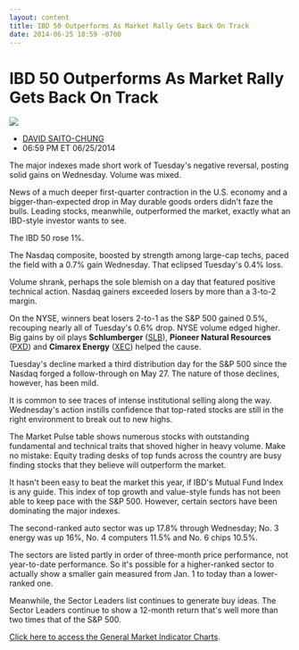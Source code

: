 ```yaml
---
layout: content
title: IBD 50 Outperforms As Market Rally Gets Back On Track
date: 2014-06-25 18:59 -0700
---
```



IBD 50 Outperforms As Market Rally Gets Back On Track
======================================================


![](https://www.investors.com/wp-content/uploads/ibd-migrated-images/MPv_140626_635393066458968684.png)

* [DAVID SAITO-CHUNG](https://www.investors.com/author/chungd/ "Posts by DAVID SAITO-CHUNG")
* 06:59 PM ET 06/25/2014




The major indexes made short work of Tuesday's negative reversal, posting solid gains on Wednesday. Volume was mixed.

  

News of a much deeper first-quarter contraction in the U.S. economy and a bigger-than-expected drop in May durable goods orders didn't faze the bulls. Leading stocks, meanwhile, outperformed the market, exactly what an IBD-style investor wants to see.

  

The IBD 50 rose 1%.

  

The Nasdaq composite, boosted by strength among large-cap techs, paced the field with a 0.7% gain Wednesday. That eclipsed Tuesday's 0.4% loss.

  

Volume shrank, perhaps the sole blemish on a day that featured positive technical action. Nasdaq gainers exceeded losers by more than a 3-to-2 margin.

  

On the NYSE, winners beat losers 2-to-1 as the S&P 500 gained 0.5%, recouping nearly all of Tuesday's 0.6% drop. NYSE volume edged higher. Big gains by oil plays **Schlumberger** ([SLB](https://research.investors.com/quote.aspx?symbol=SLB)), **Pioneer Natural Resources** ([PXD](https://research.investors.com/quote.aspx?symbol=PXD)) and **Cimarex Energy** ([XEC](https://research.investors.com/quote.aspx?symbol=XEC)) helped the cause.

  

Tuesday's decline marked a third distribution day for the S&P 500 since the Nasdaq forged a follow-through on May 27. The nature of those declines, however, has been mild.

  

It is common to see traces of intense institutional selling along the way. Wednesday's action instills confidence that top-rated stocks are still in the right environment to break out to new highs.

  

The Market Pulse table shows numerous stocks with outstanding fundamental and technical traits that shoved higher in heavy volume. Make no mistake: Equity trading desks of top funds across the country are busy finding stocks that they believe will outperform the market.

  

It hasn't been easy to beat the market this year, if IBD's Mutual Fund Index is any guide. This index of top growth and value-style funds has not been able to keep pace with the S&P 500. However, certain sectors have been dominating the major indexes.

  

The second-ranked auto sector was up 17.8% through Wednesday; No. 3 energy was up 16%, No. 4 computers 11.5% and No. 6 chips 10.5%.

  

The sectors are listed partly in order of three-month price performance, not year-to-date performance. So it's possible for a higher-ranked sector to actually show a smaller gain measured from Jan. 1 to today than a lower-ranked one.

  

Meanwhile, the Sector Leaders list continues to generate buy ideas. The Sector Leaders continue to show a 12-month return that's well more than two times that of the S&P 500.

  

[Click here to access the General Market Indicator Charts](https://www.investors.com/pdf/GMI_062614.pdf).




